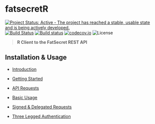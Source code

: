 # fatsecretR

[![Project Status: Active - The project has reached a stable, usable state and is being actively developed.](http://www.repostatus.org/badges/latest/active.svg)](http://www.repostatus.org/#active) [![Build Status](https://travis-ci.org/wilsontom/fatsecretR.svg?branch=master)](https://travis-ci.org/wilsontom/fatsecretR) [![Build status](https://ci.appveyor.com/api/projects/status/uqtgjvys49rmpf65/branch/master?svg=true)](https://ci.appveyor.com/project/wilsontom/fatsecretr/branch/master) [![codecov.io](https://codecov.io/github/wilsontom/fatsecretR/coverage.svg?branch=master)](https://codecov.io/github/wilsontom/fatsecretR?branch=master) ![License](https://img.shields.io/badge/license-GNU%20GPL%20v3.0-blue.svg "GNU GPL v3.0")

> __R Client to the FatSecret REST API__


Installation & Usage
---
- [Introduction](https://github.com/wilsontom/fatsecretR/wiki/Introduction)

- [Getting Started](https://github.com/wilsontom/fatsecretR/wiki/Getting-Started)

- [API Requests](https://github.com/wilsontom/fatsecretR/wiki/API-Requests)

- [Basic Usage](https://github.com/wilsontom/fatsecretR/wiki/Basic-Usage)

- [Signed & Delegated Requests](https://github.com/wilsontom/fatsecretR/wiki/Signed-&-Delegated-Requests)

- [Three Legged Authentication](https://github.com/wilsontom/fatsecretR/wiki/Three-Legged-Authentication)
